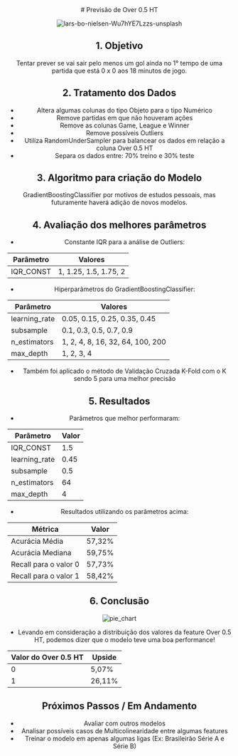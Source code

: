 <div style="text-align: center;"># Previsão de Over 0.5 HT<div>

![lars-bo-nielsen-Wu7hYE7Lzzs-unsplash](https://github.com/VladeMelo/over-0.5-ht/assets/63476377/417fecce-edc6-499c-ae67-87dd35e4c878)

## 1. Objetivo

Tentar prever se vai sair pelo menos um gol ainda no 1° tempo de uma partida que está 0 x 0 aos 18 minutos de jogo.

## 2. Tratamento dos Dados

- Altera algumas colunas do tipo Objeto para o tipo Numérico
- Remove partidas em que não houveram ações
- Remove as colunas Game, League e Winner
- Remove possíveis Outliers
- Utiliza RandomUnderSampler para balancear os dados em relação a coluna Over 0.5 HT
- Separa os dados entre: 70% treino e 30% teste

## 3. Algoritmo para criação do Modelo

GradientBoostingClassifier por motivos de estudos pessoais, mas futuramente haverá adição de novos modelos.

## 4. Avaliação dos melhores parâmetros

- Constante IQR para a análise de Outliers:

| Parâmetro  | Valores |
| ------------- | ------------- |
| IQR_CONST  | 1, 1.25, 1.5, 1.75, 2  |

- Hiperparâmetros do GradientBoostingClassifier:

| Parâmetro  | Valores |
| ------------- | ------------- |
| learning_rate  | 0.05, 0.15, 0.25, 0.35, 0.45 |
| subsample  | 0.1, 0.3, 0.5, 0.7, 0.9 |
| n_estimators  | 1, 2, 4, 8, 16, 32, 64, 100, 200 |
| max_depth  | 1, 2, 3, 4 |

- Também foi aplicado o método de Validação Cruzada K-Fold com o K sendo 5 para uma melhor precisão

## 5. Resultados

- Parâmetros que melhor performaram:

| Parâmetro  | Valor |
| ------------- | ------------- |
| IQR_CONST  | 1.5 |
| learning_rate  | 0.45 |
| subsample  | 0.5 |
| n_estimators  | 64 |
| max_depth  | 4 |

- Resultados utilizando os parâmetros acima:

| Métrica  | Valor |
| ------------- | ------------- |
| Acurácia Média  | 57,32% |
| Acurácia Mediana  | 59,75% |
| Recall para o valor 0  | 57,73% |
| Recall para o valor 1  | 58,42% |

## 6. Conclusão

![pie_chart](https://github.com/VladeMelo/over-0.5-ht/assets/63476377/275c0dbd-1b59-4dcd-993f-133b58c008a8)

- Levando em consideração a distribuição dos valores da feature Over 0.5 HT, podemos dizer que o modelo teve uma boa performance!

| Valor do Over 0.5 HT  | Upside |
| ------------- | ------------- |
| 0  | 5,07% |
| 1  | 26,11% |

## Próximos Passos / Em Andamento

- Avaliar com outros modelos
- Analisar possíveis casos de Multicolinearidade entre algumas features
- Treinar o modelo em apenas algumas ligas (Ex: Brasileirão Série A e Série B)
